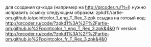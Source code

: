 для создания qr-кода (например на http://qrcoder.ru/?t=l) нужно исправить ссылку следующим образом:
zpkd1://artie-om.github.io/pointcolor_1_eng_T_Rex_3.zpk
ссыдка на готоый код:
http://qrcoder.ru/code/?zpkd1%3A%2F%2Fartie-om.github.io%2Fpointcolor_1_eng_T_Rex_3.zpk&4&0
fr version:
http://qrcoder.ru/code/?zpkd1%3A%2F%2Fartie-om.github.io%2Fpointcolor_fr_T_Rex_3.zpk&4&0
